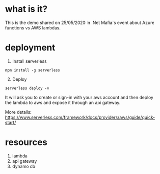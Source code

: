 # what is it?
This is the demo shared on 25/05/2020 in .Net Mafia`s event about Azure functions vs AWS lambdas. 

# deployment

1. Install serverless
```
npm install -g serverless
```
2. Deploy
```
serverless deploy -v
```

It will ask you to create or sign-in with your aws account and then deploy the lambda to aws and expose it through an api gateway.

More details:
https://www.serverless.com/framework/docs/providers/aws/guide/quick-start/

# resources

1. lambda
2. api gateway
3. dynamo db